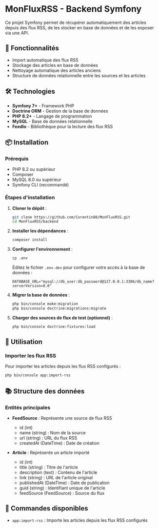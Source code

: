 # MonFluxRSS - Backend Symfony

Ce projet Symfony permet de récupérer automatiquement des articles depuis des flux RSS, de les stocker en base de données et de les exposer via une API.

## 🚀 Fonctionnalités

- Import automatique des flux RSS
- Stockage des articles en base de données
- Nettoyage automatique des articles anciens
- Structure de données relationnelle entre les sources et les articles

## 🛠️ Technologies

- **Symfony 7+** - Framework PHP
- **Doctrine ORM** - Gestion de la base de données
- **PHP 8.2+** - Langage de programmation
- **MySQL** - Base de données relationnelle
- **FeedIo** - Bibliothèque pour la lecture des flux RSS

## 📦 Installation

### Prérequis

- PHP 8.2 ou supérieur
- Composer
- MySQL 8.0 ou supérieur
- Symfony CLI (recommandé)

### Étapes d'installation

1. **Cloner le dépôt** :
   ```bash
   git clone https://github.com/Corentin88/MonFluxRSS.git
   cd MonFluxRSS/backend
   ```

2. **Installer les dépendances** :
   ```bash
   composer install
   ```

3. **Configurer l'environnement** :
   ```bash
   cp .env 
   ```
   
   Éditez le fichier `.env.dev` pour configurer votre accès à la base de données :
   ```
   DATABASE_URL="mysql://db_user:db_password@127.0.0.1:3306/db_name?serverVersion=8.0"
   ```

4. **Migrer la base de données** :
   ```bash
   php bin/console make:migration
   php bin/console doctrine:migrations:migrate
   ```

5. **Charger des sources de flux de test (optionnel)** :
   ```bash
   php bin/console doctrine:fixtures:load
   ```

## 🚀 Utilisation

### Importer les flux RSS

Pour importer les articles depuis les flux RSS configurés :

```bash
php bin/console app:import-rss
```



## 📚 Structure des données

### Entités principales

- **FeedSource** : Représente une source de flux RSS
  - id (int)
  - name (string) : Nom de la source
  - url (string) : URL du flux RSS
  - createdAt (DateTime) : Date de création

- **Article** : Représente un article importé
  - id (int)
  - title (string) : Titre de l'article
  - description (text) : Contenu de l'article
  - link (string) : URL de l'article original
  - publishedAt (DateTime) : Date de publication
  - guid (string) : Identifiant unique de l'article
  - feedSource (FeedSource) : Source du flux

## 🔧 Commandes disponibles

- `app:import-rss` : Importe les articles depuis les flux RSS configurés






